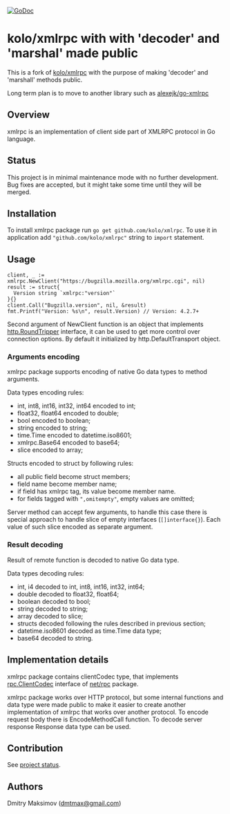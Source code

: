 [![GoDoc](https://godoc.org/github.com/kolo/xmlrpc?status.svg)](https://godoc.org/github.com/kolo/xmlrpc)

# kolo/xmlrpc with with 'decoder' and 'marshal' made public

This is a fork of [kolo/xmlrpc](https://github.com/kolo/xmlrpc) with the purpose of making 'decoder' and 'marshall' methods public.

Long term plan is to move to another library such as [alexejk/go-xmlrpc](https://github.com/alexejk/go-xmlrpc)

## Overview

xmlrpc is an implementation of client side part of XMLRPC protocol in Go language.

## Status

This project is in minimal maintenance mode with no further development. Bug fixes
are accepted, but it might take some time until they will be merged.

## Installation

To install xmlrpc package run `go get github.com/kolo/xmlrpc`. To use
it in application add `"github.com/kolo/xmlrpc"` string to `import`
statement.

## Usage

    client, _ := xmlrpc.NewClient("https://bugzilla.mozilla.org/xmlrpc.cgi", nil)
    result := struct{
      Version string `xmlrpc:"version"`
    }{}
    client.Call("Bugzilla.version", nil, &result)
    fmt.Printf("Version: %s\n", result.Version) // Version: 4.2.7+

Second argument of NewClient function is an object that implements
[http.RoundTripper](http://golang.org/pkg/net/http/#RoundTripper)
interface, it can be used to get more control over connection options.
By default it initialized by http.DefaultTransport object.

### Arguments encoding

xmlrpc package supports encoding of native Go data types to method
arguments.

Data types encoding rules:

* int, int8, int16, int32, int64 encoded to int;
* float32, float64 encoded to double;
* bool encoded to boolean;
* string encoded to string;
* time.Time encoded to datetime.iso8601;
* xmlrpc.Base64 encoded to base64;
* slice encoded to array;

Structs encoded to struct by following rules:

* all public field become struct members;
* field name become member name;
* if field has xmlrpc tag, its value become member name.
* for fields tagged with `",omitempty"`, empty values are omitted;

Server method can accept few arguments, to handle this case there is
special approach to handle slice of empty interfaces (`[]interface{}`).
Each value of such slice encoded as separate argument.

### Result decoding

Result of remote function is decoded to native Go data type.

Data types decoding rules:

* int, i4 decoded to int, int8, int16, int32, int64;
* double decoded to float32, float64;
* boolean decoded to bool;
* string decoded to string;
* array decoded to slice;
* structs decoded following the rules described in previous section;
* datetime.iso8601 decoded as time.Time data type;
* base64 decoded to string.

## Implementation details

xmlrpc package contains clientCodec type, that implements [rpc.ClientCodec](http://golang.org/pkg/net/rpc/#ClientCodec)
interface of [net/rpc](http://golang.org/pkg/net/rpc) package.

xmlrpc package works over HTTP protocol, but some internal functions
and data type were made public to make it easier to create another
implementation of xmlrpc that works over another protocol. To encode
request body there is EncodeMethodCall function. To decode server
response Response data type can be used.

## Contribution

See [project status](#status).

## Authors

Dmitry Maksimov (dmtmax@gmail.com)
